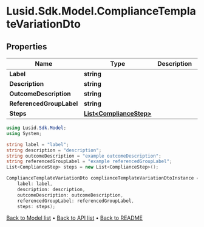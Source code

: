 # Lusid.Sdk.Model.ComplianceTemplateVariationDto

## Properties

Name | Type | Description | Notes
------------ | ------------- | ------------- | -------------
**Label** | **string** |  | 
**Description** | **string** |  | 
**OutcomeDescription** | **string** |  | [optional] 
**ReferencedGroupLabel** | **string** |  | [optional] 
**Steps** | [**List&lt;ComplianceStep&gt;**](ComplianceStep.md) |  | 

```csharp
using Lusid.Sdk.Model;
using System;

string label = "label";
string description = "description";
string outcomeDescription = "example outcomeDescription";
string referencedGroupLabel = "example referencedGroupLabel";
List<ComplianceStep> steps = new List<ComplianceStep>();

ComplianceTemplateVariationDto complianceTemplateVariationDtoInstance = new ComplianceTemplateVariationDto(
    label: label,
    description: description,
    outcomeDescription: outcomeDescription,
    referencedGroupLabel: referencedGroupLabel,
    steps: steps);
```

[Back to Model list](../README.md#documentation-for-models) &#8226; [Back to API list](../README.md#documentation-for-api-endpoints) &#8226; [Back to README](../README.md)
